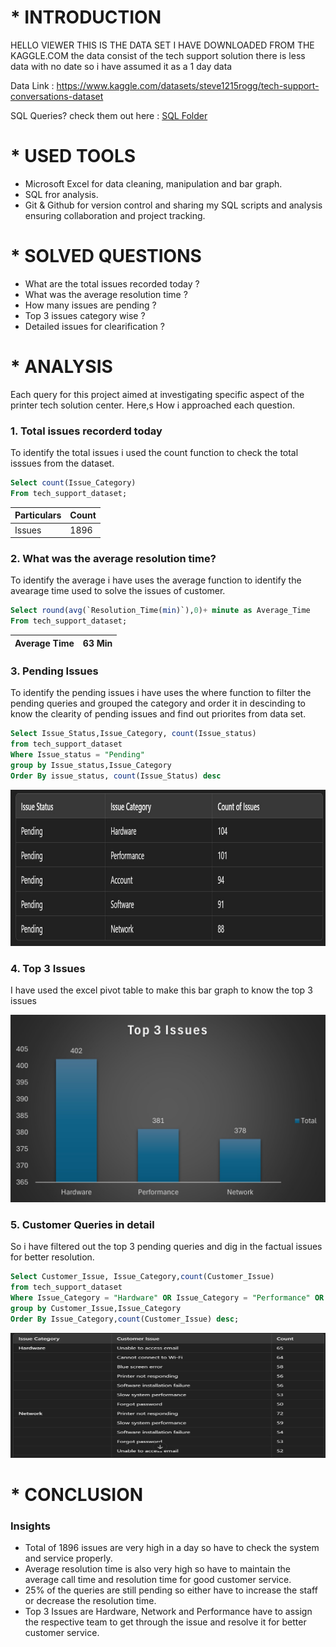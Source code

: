 # * INTRODUCTION   
HELLO VIEWER THIS IS THE DATA SET I HAVE DOWNLOADED FROM THE KAGGLE.COM the data consist of the tech support solution there is less data with no date so i have assumed it as a 1 day data

Data Link : https://www.kaggle.com/datasets/steve1215rogg/tech-support-conversations-dataset

SQL Queries? check them out here : [SQL Folder](/SQL%20Folder/)

# * USED TOOLS
- Microsoft Excel for data cleaning, manipulation and bar graph.
- SQL fror analysis.
- Git & Github for version control and sharing my SQL scripts and analysis ensuring collaboration and project tracking.

# * SOLVED QUESTIONS
- What are the total issues recorded today ?
- What was the average resolution time ?
- How many issues are pending ?
- Top 3 issues category wise ?
- Detailed issues for clearification ?

# * ANALYSIS
Each query for this project aimed at investigating specific aspect of the printer tech solution center.
Here,s How i approached each question.

### 1. Total issues recorderd today
To identify the total issues i used the count function to check the total isssues from the dataset.

```sql
Select count(Issue_Category)
From tech_support_dataset;
```
|Particulars|Count|
|-----------|-----|
|Issues     | 1896|

### 2. What was the average resolution time?
To identify the average i have uses the average function to identify the avearage time used to solve the issues of customer.

```sql
Select round(avg(`Resolution_Time(min)`),0)+ minute as Average_Time
From tech_support_dataset;
```
|Average Time| 63 Min|
|------------|-------|

### 3. Pending Issues
To identify the pending issues i have uses the where function to filter the pending queries and grouped the category and order it in descinding to know the clearity of pending issues and find out priorites from data set.
```sql
Select Issue_Status,Issue_Category, count(Issue_status)
from tech_support_dataset
Where Issue_status = "Pending"
group by Issue_status,Issue_Category
Order By issue_status, count(Issue_Status) desc
```
<p>
    <img src="assets\2_Pending_Issues.jpg" width="1080" height="250" />
</p>

### 4. Top 3 Issues
I have used the excel pivot table to make this bar graph to know the top 3 issues

<p>
    <img src="assets\3_Top_3_Issues.jpg" width="520" height="300" />
</p>

### 5. Customer Queries in detail
So i have filtered out the top 3 pending queries and dig in the factual issues for better resolution.

```sql
Select Customer_Issue, Issue_Category,count(Customer_Issue)
from tech_support_dataset
Where Issue_Category = "Hardware" OR Issue_Category = "Performance" OR Issue_Category ="Network"
group by Customer_Issue,Issue_Category
Order By Issue_Category,count(Customer_Issue) desc;
```
<p>
    <img src="assets\3_Detailed_Issue.jpg" width="600" height="200" />
</p>

# * CONCLUSION

### Insights

- Total of 1896 issues are very high in a day so have to check the system and service properly.
- Average resolution time is also very high so have to maintain the average call time and resolution time for good customer service.
- 25% of the queries are still pending so either have to increase the staff or decrease the resolution time.
- Top 3 Issues are Hardware, Network and Performance have to assign the respective team to get through the issue and resolve it for better customer service.

